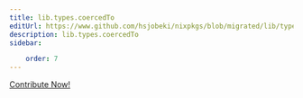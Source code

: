```yaml
---
title: lib.types.coercedTo
editUrl: https://www.github.com/hsjobeki/nixpkgs/blob/migrated/lib/types.nix#L890C17
description: lib.types.coercedTo
sidebar:

    order: 7
---
```


<a href="https://www.github.com/hsjobeki/nixpkgs/blob/migrated/lib/types.nix#L890C17">Contribute Now!</a>



